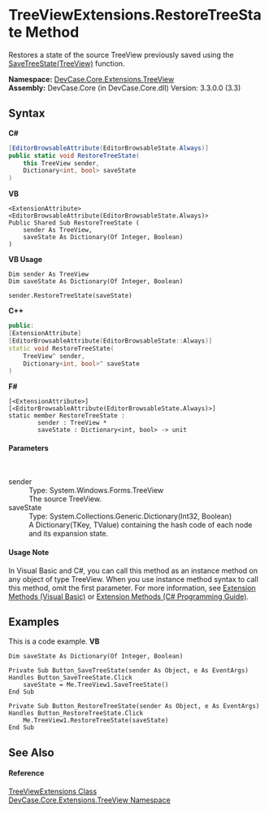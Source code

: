 # TreeViewExtensions.RestoreTreeState Method 
 

Restores a state of the source TreeView previously saved using the <a href="M_DevCase_Core_Extensions_TreeView_TreeViewExtensions_SaveTreeState">SaveTreeState(TreeView)</a> function.

**Namespace:**&nbsp;<a href="N_DevCase_Core_Extensions_TreeView">DevCase.Core.Extensions.TreeView</a><br />**Assembly:**&nbsp;DevCase.Core (in DevCase.Core.dll) Version: 3.3.0.0 (3.3)

## Syntax

**C#**<br />
``` C#
[EditorBrowsableAttribute(EditorBrowsableState.Always)]
public static void RestoreTreeState(
	this TreeView sender,
	Dictionary<int, bool> saveState
)
```

**VB**<br />
``` VB
<ExtensionAttribute>
<EditorBrowsableAttribute(EditorBrowsableState.Always)>
Public Shared Sub RestoreTreeState ( 
	sender As TreeView,
	saveState As Dictionary(Of Integer, Boolean)
)
```

**VB Usage**<br />
``` VB Usage
Dim sender As TreeView
Dim saveState As Dictionary(Of Integer, Boolean)

sender.RestoreTreeState(saveState)
```

**C++**<br />
``` C++
public:
[ExtensionAttribute]
[EditorBrowsableAttribute(EditorBrowsableState::Always)]
static void RestoreTreeState(
	TreeView^ sender, 
	Dictionary<int, bool>^ saveState
)
```

**F#**<br />
``` F#
[<ExtensionAttribute>]
[<EditorBrowsableAttribute(EditorBrowsableState.Always)>]
static member RestoreTreeState : 
        sender : TreeView * 
        saveState : Dictionary<int, bool> -> unit 

```


#### Parameters
&nbsp;<dl><dt>sender</dt><dd>Type: System.Windows.Forms.TreeView<br />The source TreeView.</dd><dt>saveState</dt><dd>Type: System.Collections.Generic.Dictionary(Int32, Boolean)<br />A Dictionary(TKey, TValue) containing the hash code of each node and its expansion state.</dd></dl>

#### Usage Note
In Visual Basic and C#, you can call this method as an instance method on any object of type TreeView. When you use instance method syntax to call this method, omit the first parameter. For more information, see <a href="https://docs.microsoft.com/dotnet/visual-basic/programming-guide/language-features/procedures/extension-methods">Extension Methods (Visual Basic)</a> or <a href="https://docs.microsoft.com/dotnet/csharp/programming-guide/classes-and-structs/extension-methods">Extension Methods (C# Programming Guide)</a>.

## Examples
This is a code example. 
**VB**<br />
``` VB
Dim saveState As Dictionary(Of Integer, Boolean)

Private Sub Button_SaveTreeState(sender As Object, e As EventArgs) Handles Button_SaveTreeState.Click
    saveState = Me.TreeView1.SaveTreeState()
End Sub

Private Sub Button_RestoreTreeState(sender As Object, e As EventArgs) Handles Button_RestoreTreeState.Click
    Me.TreeView1.RestoreTreeState(saveState)
End Sub
```


## See Also


#### Reference
<a href="T_DevCase_Core_Extensions_TreeView_TreeViewExtensions">TreeViewExtensions Class</a><br /><a href="N_DevCase_Core_Extensions_TreeView">DevCase.Core.Extensions.TreeView Namespace</a><br />